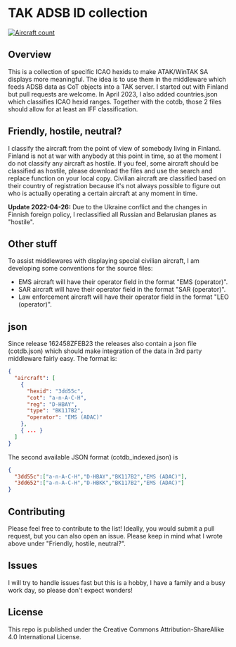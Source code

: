 # TAK ADSB ID collection

[![Aircraft count](https://img.shields.io/static/v1?label=Aircraft&message=4105&color=2ea44f)](https://github.com/sgofferj/TAK-ADSB-ID)
## Overview
This is a collection of specific ICAO hexids to make ATAK/WinTAK SA displays more meaningful. The idea is to use them in the middleware which feeds ADSB data as CoT objects into a TAK server.
I started out with Finland but pull requests are welcome.
In April 2023, I also added countries.json which classifies ICAO hexid ranges. Together with the cotdb, those 2 files should allow for at least an IFF classification.
## Friendly, hostile, neutral?
I classify the aircraft from the point of view of somebody living in Finland. Finland is not at war with anybody at this point in time, so at the moment I do not classify any aircraft as hostile. If you feel, some aircraft should be classified as hostile, please download the files and use the search and replace function on your local copy.
Civilian aircraft are classified based on their country of registration because it's not always possible to figure out who is actually operating a certain aircraft at any moment in time.

**Update 2022-04-26:** Due to the Ukraine conflict and the changes in Finnish foreign policy, I reclassified all Russian and Belarusian planes as "hostile".

## Other stuff
To assist middlewares with displaying special civilian aircraft, I am developing some conventions for the source files:
- EMS aircraft will have their operator field in the format "EMS (operator)".
- SAR aircraft will have their operator field in the format "SAR (operator)".
- Law enforcement aircraft will have their operator field in the format "LEO (operator)".
## json
Since release 162458ZFEB23 the releases also contain a json file (cotdb.json) which should make integration of the data in 3rd party middleware fairly easy. The format is:
```json
{
  "aircraft": [
    {
      "hexid": "3dd55c",
      "cot": "a-n-A-C-H",
      "reg": "D-HBAY",
      "type": "BK117B2",
      "operator": "EMS (ADAC)"
    },
    { ... }
  ]
}
```
The second available JSON format (cotdb_indexed.json) is
```json
{
  "3dd55c":["a-n-A-C-H","D-HBAY","BK117B2","EMS (ADAC)"],
  "3dd652":["a-n-A-C-H","D-HBKK","BK117B2","EMS (ADAC)"]
}

```
## Contributing
Please feel free to contribute to the list! Ideally, you would submit a pull request, but you can also open an issue. Please keep in mind what I wrote above under "Friendly, hostile, neutral?".
## Issues
I will try to handle issues fast but this is a hobby, I have a family and a busy work day, so please don't expect wonders!
## License
This repo is published under the Creative Commons Attribution-ShareAlike 4.0 International License.

